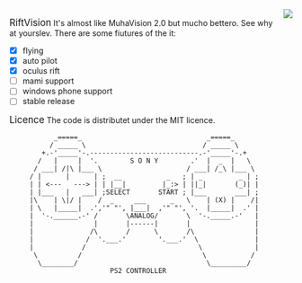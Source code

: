 <img src="http://static.iconsplace.com/icons/preview/orange/approval-256.png" align="right">

<big>RiftVision</big>
It's almost like MuhaVision 2.0 but mucho bettero. See why at yourslev. There are some fiutures of the it:

- [x] flying
- [x] auto pilot
- [x] oculus rift
- [ ] mami support
- [ ] windows phone support
- [ ] stable release

<big>Licence</big>
The code is distributet under the MIT licence.


               _=====_                               _=====_
              / _____ \                             / _____ \
            +.-'_____'-.---------------------------.-'_____'-.+
           /   |     |  '.        S O N Y        .'  |  _  |   \
          / ___| /|\ |___ \                     / ___| /_\ |___ \
         / |      |      | ;  __           _   ; | _         _ | ;
         | | <---   ---> | | |__|         |_:> | ||_|       (_)| |
         | |___   |   ___| ;SELECT       START ; |___       ___| ;
         |\    | \|/ |    /  _     ___      _   \    | (X) |    /|
         | \   |_____|  .','" "', |___|  ,'" "', '.  |_____|  .' |
         |  '-.______.-' /       \ANALOG/       \  '-._____.-'   |
         |               |       |------|       |                |
         |              /\       /      \       /\               |
         |             /  '.___.'        '.___.'  \              |
         |            /                            \             |
          \          /                              \           /
           \________/                                \_________/
                             PS2 CONTROLLER
